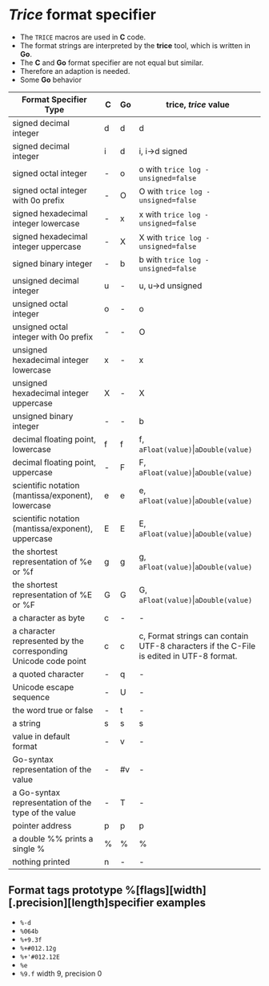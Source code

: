 # *Trice* format specifier

- The `TRICE` macros are used in **C** code.
- The format strings are interpreted by the **trice** tool, which is written in **Go**.
- The **C** and **Go** format specifier are not equal but similar.
- Therefore an adaption is needed.
- Some **Go** behavior 

|Format Specifier Type                                           | C | Go| trice, *trice* value                 |
|-                                                               | - | - | -                                    |
|  signed decimal integer                                        | d | d | d                                    |
|  signed decimal integer                                        | i | d | i, i→d signed                        |
|  signed octal integer                                          | - | o | o with `trice log -unsigned=false`   |
|  signed octal integer with 0o prefix                           | - | O | O with `trice log -unsigned=false`   |
|  signed hexadecimal integer lowercase                          | - | x | x with `trice log -unsigned=false`   |
|  signed hexadecimal integer uppercase                          | - | X | X with `trice log -unsigned=false`   |
|  signed binary integer                                         | - | b | b with `trice log -unsigned=false`   |
|unsigned decimal integer                                        | u | - | u, u→d unsigned                      |
|unsigned octal integer                                          | o | - | o                                    |
|unsigned octal integer with 0o prefix                           | - | - | O                                    |
|unsigned hexadecimal integer lowercase                          | x | - | x                                    |
|unsigned hexadecimal integer uppercase                          | X | - | X                                    |
|unsigned binary integer                                         | - | - | b                                    |
|decimal floating point, lowercase                               | f | f | f, `aFloat(value)`\|`aDouble(value)` |
|decimal floating point, uppercase                               | - | F | F, `aFloat(value)`\|`aDouble(value)` |
|scientific notation (mantissa/exponent), lowercase              | e | e | e, `aFloat(value)`\|`aDouble(value)` |
|scientific notation (mantissa/exponent), uppercase              | E | E | E, `aFloat(value)`\|`aDouble(value)` |
|the shortest representation of %e or %f                         | g | g | g, `aFloat(value)`\|`aDouble(value)` |
|the shortest representation of %E or %F                         | G | G | G, `aFloat(value)`\|`aDouble(value)` |
|a character as byte                                             | c | - | -                                    |
|a character represented by the corresponding Unicode code point | c | c | c, Format strings can contain UTF-8 characters if the C-File is edited in UTF-8 format.|
|a quoted character                                              | - | q | -                                    |
|Unicode escape sequence                                         | - | U | -                                    |
|the word true or false                                          | - | t | -                                    |
|a string                                                        | s | s | s                                    |
|value in default format                                         | - | v | -                                    |
|Go-syntax representation of the value                           | - | #v| -                                    |
|a Go-syntax representation of the type of the value             | - | T | -                                    |
|pointer address                                                 | p | p | p                                    |
|a double %% prints a single %                                   | % | % | %                                    |
| nothing printed                                                | n | - | -                                    |

## Format tags prototype %[flags][width][.precision][length]specifier examples

- `%-d`
- `%064b`
- `%+9.3f`
- `%+#012.12g`
- `%+'#012.12E`
- `%e`
- `%9.f`   width 9, precision 0

